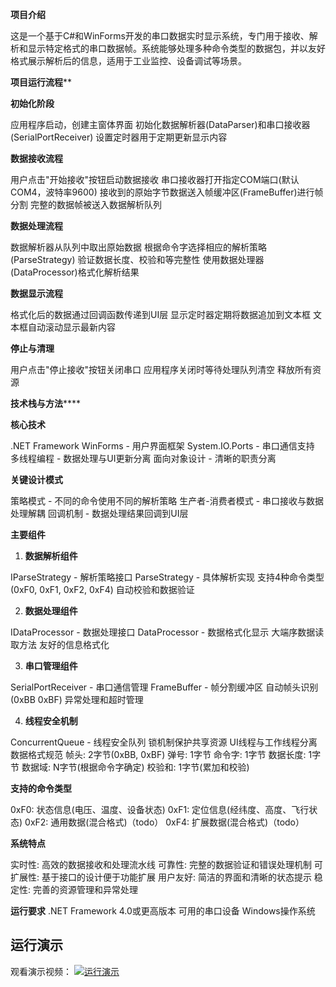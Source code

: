 ****项目介绍****

这是一个基于C#和WinForms开发的串口数据实时显示系统，专门用于接收、解析和显示特定格式的串口数据帧。系统能够处理多种命令类型的数据包，并以友好格式展示解析后的信息，适用于工业监控、设备调试等场景。

**项目运行流程****

**初始化阶段**

应用程序启动，创建主窗体界面
初始化数据解析器(DataParser)和串口接收器(SerialPortReceiver)
设置定时器用于定期更新显示内容

**数据接收流程**

用户点击"开始接收"按钮启动数据接收
串口接收器打开指定COM端口(默认COM4，波特率9600)
接收到的原始字节数据送入帧缓冲区(FrameBuffer)进行帧分割
完整的数据帧被送入数据解析队列

**数据处理流程**

数据解析器从队列中取出原始数据
根据命令字选择相应的解析策略(ParseStrategy)
验证数据长度、校验和等完整性
使用数据处理器(DataProcessor)格式化解析结果

**数据显示流程**

格式化后的数据通过回调函数传递到UI层
显示定时器定期将数据追加到文本框
文本框自动滚动显示最新内容

**停止与清理**

用户点击"停止接收"按钮关闭串口
应用程序关闭时等待处理队列清空
释放所有资源

**技术栈与方法******

**核心技术**

.NET Framework WinForms - 用户界面框架
System.IO.Ports - 串口通信支持
多线程编程 - 数据处理与UI更新分离
面向对象设计 - 清晰的职责分离

**关键设计模式**

策略模式 - 不同的命令使用不同的解析策略
生产者-消费者模式 - 串口接收与数据处理解耦
回调机制 - 数据处理结果回调到UI层

****主要组件****

1. **数据解析组件**

IParseStrategy - 解析策略接口
ParseStrategy - 具体解析实现
支持4种命令类型(0xF0, 0xF1, 0xF2, 0xF4)
自动校验和数据验证

2. **数据处理组件**

IDataProcessor - 数据处理接口
DataProcessor - 数据格式化显示
大端序数据读取方法
友好的信息格式化

3. **串口管理组件**

SerialPortReceiver - 串口通信管理
FrameBuffer - 帧分割缓冲区
自动帧头识别(0xBB 0xBF)
异常处理和超时管理

4. **线程安全机制**

ConcurrentQueue - 线程安全队列
锁机制保护共享资源
UI线程与工作线程分离
数据格式规范
帧头: 2字节(0xBB, 0xBF)
弹号: 1字节
命令字: 1字节
数据长度: 1字节
数据域: N字节(根据命令字确定)
校验和: 1字节(累加和校验)

****支持的命令类型****

0xF0: 状态信息(电压、温度、设备状态)
0xF1: 定位信息(经纬度、高度、飞行状态)
0xF2: 通用数据(混合格式)（todo）
0xF4: 扩展数据(混合格式)（todo）

****系统特点****

实时性: 高效的数据接收和处理流水线
可靠性: 完整的数据验证和错误处理机制
可扩展性: 基于接口的设计便于功能扩展
用户友好: 简洁的界面和清晰的状态提示
稳定性: 完善的资源管理和异常处理

****运行要求****
.NET Framework 4.0或更高版本
可用的串口设备
Windows操作系统

## 运行演示

观看演示视频：
[![运行演示](https://img.shields.io/badge/视频-演示-blue.svg)](https://github.com/你的用户名/你的仓库名/raw/master/SDP.mp4)

